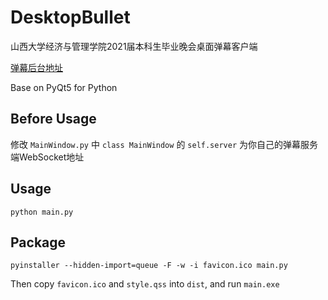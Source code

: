 # DesktopBullet
山西大学经济与管理学院2021届本科生毕业晚会桌面弹幕客户端

[弹幕后台地址](https://github.com/yuany3721/BulletWSServer)

Base on PyQt5 for Python

## Before Usage
修改 `MainWindow.py` 中 `class MainWindow` 的 `self.server` 为你自己的弹幕服务端WebSocket地址 

## Usage
```shell script
python main.py
````

## Package
```shell script
pyinstaller --hidden-import=queue -F -w -i favicon.ico main.py
```

Then copy `favicon.ico` and `style.qss` into `dist`, and run `main.exe`


